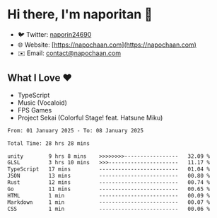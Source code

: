 # Hi there, I'm naporitan 👋

- 🐦 Twitter: [naporin24690](https://twitter.com/naporin24690)
- 🌐 Website: [https://napochaan.com](https://napochaan.com)
- ✉️ Email: [contact@napochaan.com](mailto:contact@napochaan.com)

## What I Love ❤️
- TypeScript
- Music (Vocaloid)
- FPS Games
- Project Sekai (Colorful Stage! feat. Hatsune Miku)

<!--START_SECTION:waka-->

```txt
From: 01 January 2025 - To: 08 January 2025

Total Time: 28 hrs 28 mins

unity        9 hrs 8 mins    >>>>>>>>-----------------   32.09 %
GLSL         3 hrs 10 mins   >>>----------------------   11.17 %
TypeScript   17 mins         -------------------------   01.04 %
JSON         13 mins         -------------------------   00.80 %
Rust         12 mins         -------------------------   00.74 %
Go           11 mins         -------------------------   00.65 %
HTML         1 min           -------------------------   00.09 %
Markdown     1 min           -------------------------   00.07 %
CSS          1 min           -------------------------   00.06 %
```

<!--END_SECTION:waka-->

